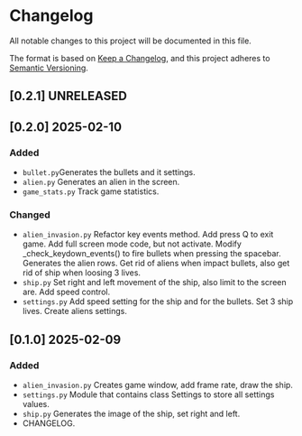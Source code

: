 # Changelog

All notable changes to this project will be documented in this file.

The format is based on [Keep a Changelog](https://keepachangelog.com/en/1.1.0/),
and this project adheres to [Semantic Versioning](https://semver.org/spec/v2.0.0.html).

## [0.2.1] UNRELEASED

## [0.2.0] 2025-02-10

### Added

- `bullet.py`Generates the bullets and it settings.
- `alien.py` Generates an alien in the screen.
- `game_stats.py` Track game statistics.

### Changed

- `alien_invasion.py` Refactor key events method. Add press Q to exit game. Add full screen mode code, but not activate. Modify _check_keydown_events() to fire bullets when pressing the spacebar. Generates the alien rows. Get rid of aliens when impact bullets, also get rid of ship when loosing 3 lives.
- `ship.py` Set right and left movement of the ship, also limit to the screen are. Add speed control.
- `settings.py` Add speed setting for the ship and for the bullets. Set 3 ship lives. Create aliens settings.

## [0.1.0] 2025-02-09

### Added

- `alien_invasion.py` Creates game window, add frame rate, draw the ship.
- `settings.py` Module that contains class Settings to store all settings values.
- `ship.py` Generates the image of the ship, set right and left.
- CHANGELOG.
